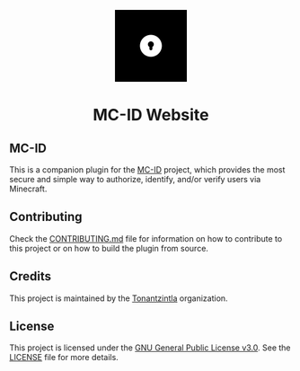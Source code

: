 <p align="center">
    <img alt="MC-ID" height="128px" src="static/assets/images/MC-ID.png">
</p>
<h1 align="center">MC-ID Website</h1>

## MC-ID

This is a companion plugin for the [MC-ID](https://github.com/Tonantzintla/MC-ID-API) project, which provides the most secure and simple way to authorize, identify, and/or verify users via Minecraft.

## Contributing

Check the [CONTRIBUTING.md](CONTRIBUTING.md) file for information on how to contribute to this project or on how to build the plugin from source.

## Credits

This project is maintained by the [Tonantzintla](https://github.com/Tonantzintla) organization.

## License

This project is licensed under the [GNU General Public License v3.0](https://www.gnu.org/licenses/gpl-3.0.en.html). See the [LICENSE](LICENSE) file for more details.

